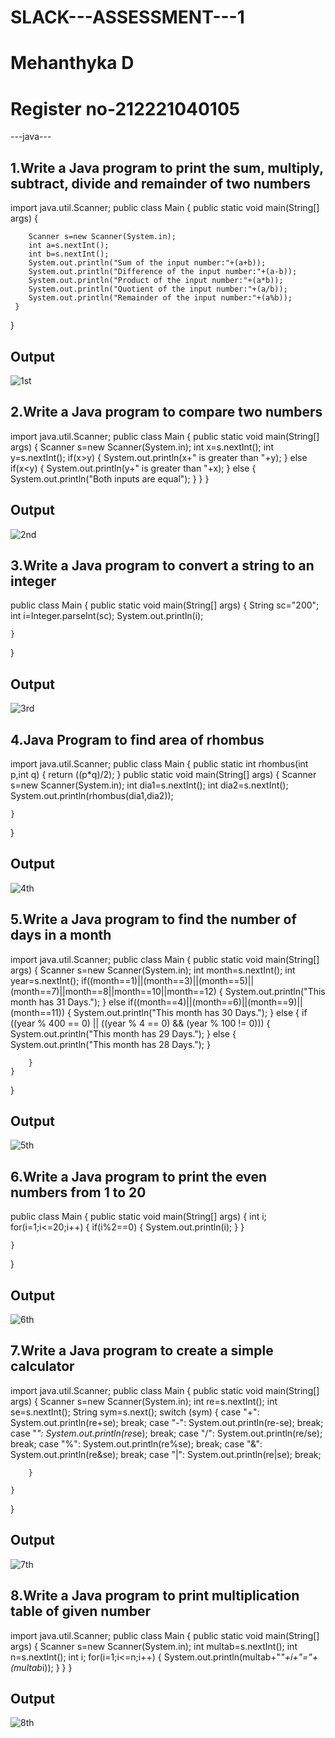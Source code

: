 # SLACK---ASSESSMENT---1
# Mehanthyka D
# Register no-212221040105
---java---
## 1.Write a Java program to print the sum, multiply, subtract, divide and remainder of two numbers
 
 import java.util.Scanner;
 public class Main {
     public static void main(String[] args)
     {

        Scanner s=new Scanner(System.in);
        int a=s.nextInt();
        int b=s.nextInt();
        System.out.println("Sum of the input number:"+(a+b));
        System.out.println("Difference of the input number:"+(a-b));
        System.out.println("Product of the input number:"+(a*b));
        System.out.println("Quotient of the input number:"+(a/b));
        System.out.println("Remainder of the input number:"+(a%b));
     }
 }
## Output
![1st](https://user-images.githubusercontent.com/127507580/224495127-a8c0c414-8c41-488a-af48-1a70f5cdf2e3.jpg)


## 2.Write a Java program to compare two numbers

import java.util.Scanner;
public class Main {
    public static void main(String[] args)
    {
        Scanner s=new Scanner(System.in);
        int x=s.nextInt();
        int y=s.nextInt();
        if(x>y)
        {
            System.out.println(x+" is greater than "+y);
        }
        else if(x<y)
        {
            System.out.println(y+" is greater than "+x);
        }
        else
        {
            System.out.println("Both inputs are equal");
        }
    }
}
## Output
![2nd](https://user-images.githubusercontent.com/127507580/224495097-d5df37d2-9357-4f75-b371-49222b38d5bb.jpg)



## 3.Write a Java program to convert a string to an integer

public class Main {
    public static void main(String[] args)
    {
        String sc="200";
        int i=Integer.parseInt(sc);
        System.out.println(i);
        
    }
}
## Output
![3rd](https://user-images.githubusercontent.com/127507580/224494968-4d9e1251-742b-4531-8b7b-a3eb3f23dbca.jpg)


## 4.Java Program to find area of rhombus

import java.util.Scanner;
public class Main {
    public static int rhombus(int p,int q)
    {
        return ((p*q)/2);
    }
    public static void main(String[] args)
    {
        Scanner s=new Scanner(System.in);
        int dia1=s.nextInt();
        int dia2=s.nextInt();
        System.out.println(rhombus(dia1,dia2));
        
    }
}
## Output
![4th](https://user-images.githubusercontent.com/127507580/224495158-1c61fec2-c616-42eb-8192-3b9a9e3e965e.jpg)


## 5.Write a Java program to find the number of days in a month

import java.util.Scanner;
public class Main {
    public static void main(String[] args)
    {
        Scanner s=new Scanner(System.in);
        int month=s.nextInt();
        int year=s.nextInt();
        if((month==1)||(month==3)||(month==5)||(month==7)||month==8||month==10||month==12)
        {
            System.out.println("This month has 31 Days.");
        }
  else if((month==4)||(month==6)||(month==9)||(month==11))
        {
            System.out.println("This month has 30 Days.");
        }
        else
        {
            if ((year % 400 == 0) || ((year % 4 == 0) && (year % 100 != 0)))
            {
                System.out.println("This month has 29 Days.");
            }
            else
            {
                System.out.println("This month has 28 Days.");
            }

        }
    }
}
## Output
![5th](https://user-images.githubusercontent.com/127507580/224495185-0e181b20-80ce-4e8a-8b28-16cb904490fd.jpg)


## 6.Write a Java program to print the even numbers from 1 to 20

public class Main {
    public static void main(String[] args)
    {
        int i;
        for(i=1;i<=20;i++)
        {
            if(i%2==0)
            {
                System.out.println(i);
            }
        }
        
    }
}
## Output
![6th](https://user-images.githubusercontent.com/127507580/224495226-7da647ed-a8dd-4745-b903-5df7e1c6efab.jpg)


## 7.Write a Java program to create a simple calculator

import java.util.Scanner;
public class Main {
    public static void main(String[] args)
    {
        Scanner s=new Scanner(System.in);
        int re=s.nextInt();
        int se=s.nextInt();
        String sym=s.next();
        switch (sym)
        {
            case "+":
                System.out.println(re+se);
                break;
            case "-":
                System.out.println(re-se);
                break;
            case "*":
                System.out.println(re*se);
                break;
            case "/":
                System.out.println(re/se);
                break;
            case "%":
                System.out.println(re%se);
                break;
            case "&":
                System.out.println(re&se);
                  break;
            case "|":
                System.out.println(re|se);
                break;

        }
        
    }
}
## Output
![7th](https://user-images.githubusercontent.com/127507580/224495254-4c61affa-5699-46e0-9652-2ae43c8c6440.jpg)


## 8.Write a Java program to print multiplication table of given number

import java.util.Scanner;
public class Main {
    public static void main(String[] args)
    {
        Scanner s=new Scanner(System.in);
        int multab=s.nextInt();
        int n=s.nextInt();
        int i;
        for(i=1;i<=n;i++)
        {
            System.out.println(multab+"*"+i+"="+(multab*i));
        }
    }
}
## Output
![8th](https://user-images.githubusercontent.com/127507580/224495271-1c26efd4-e13e-4e85-b6a4-d0d65482c46b.jpg)

